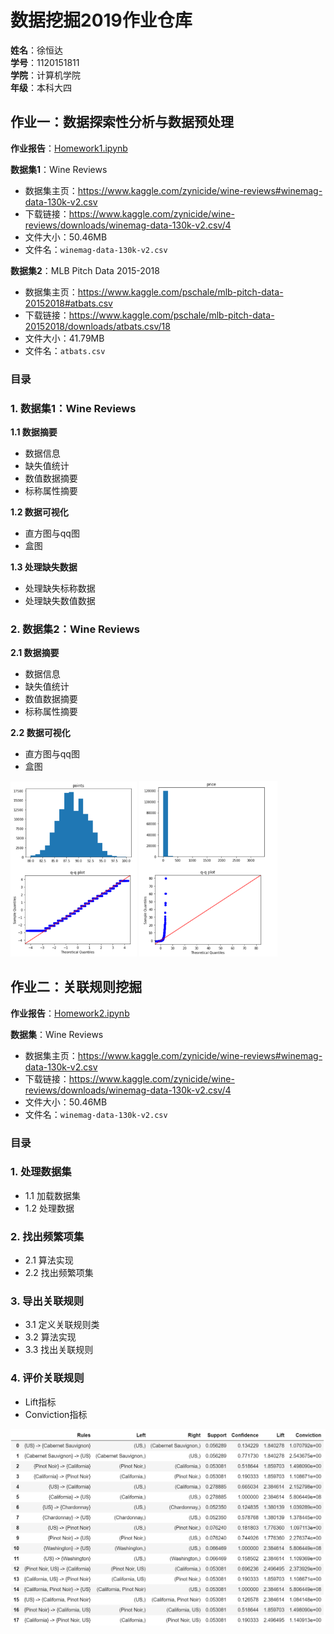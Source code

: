 # 数据挖掘2019作业仓库

**姓名**：徐恒达  
**学号**：1120151811  
**学院**：计算机学院  
**年级**：本科大四  

## 作业一：数据探索性分析与数据预处理

**作业报告**：[Homework1.ipynb](Homework1.ipynb)

**数据集1**：Wine Reviews

- 数据集主页：<https://www.kaggle.com/zynicide/wine-reviews#winemag-data-130k-v2.csv>
- 下载链接：<https://www.kaggle.com/zynicide/wine-reviews/downloads/winemag-data-130k-v2.csv/4>
- 文件大小：50.46MB
- 文件名：`winemag-data-130k-v2.csv`

**数据集2**：MLB Pitch Data 2015-2018

- 数据集主页：<https://www.kaggle.com/pschale/mlb-pitch-data-20152018#atbats.csv>
- 下载链接：<https://www.kaggle.com/pschale/mlb-pitch-data-20152018/downloads/atbats.csv/18>
- 文件大小：41.79MB
- 文件名：`atbats.csv`


### 目录

### 1. 数据集1：Wine Reviews
**1.1 数据摘要**  
- 数据信息  
- 缺失值统计  
- 数值数据摘要  
- 标称属性摘要  

**1.2 数据可视化**  
- 直方图与qq图  
- 盒图  

**1.3 处理缺失数据**  
- 处理缺失标称数据  
- 处理缺失数值数据  

### 2. 数据集2：Wine Reviews
**2.1 数据摘要**  
- 数据信息  
- 缺失值统计  
- 数值数据摘要  
- 标称属性摘要  

**2.2 数据可视化**  
- 直方图与qq图  
- 盒图  

<img src="img/dataset1.png" width="40%"> <img src="img/dataset2.png" width="44%">

## 作业二：关联规则挖掘

**作业报告**：[Homework2.ipynb](Homework2.ipynb)

**数据集**：Wine Reviews

- 数据集主页：<https://www.kaggle.com/zynicide/wine-reviews#winemag-data-130k-v2.csv>
- 下载链接：<https://www.kaggle.com/zynicide/wine-reviews/downloads/winemag-data-130k-v2.csv/4>
- 文件大小：50.46MB
- 文件名：`winemag-data-130k-v2.csv`

### 目录

### 1. 处理数据集
  * 1.1 加载数据集  
  * 1.2 处理数据

### 2. 找出频繁项集
  * 2.1 算法实现
  * 2.2 找出频繁项集

### 3. 导出关联规则
  * 3.1 定义关联规则类
  * 3.2 算法实现
  * 3.3 找出关联规则

### 4. 评价关联规则
  * Lift指标
  * Conviction指标

![rules.png](img/rules.png)